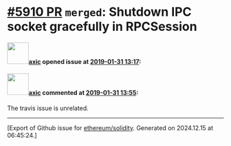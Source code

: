 # [\#5910 PR](https://github.com/ethereum/solidity/pull/5910) `merged`: Shutdown IPC socket gracefully in RPCSession

#### <img src="https://avatars.githubusercontent.com/u/20340?v=4" width="50">[axic](https://github.com/axic) opened issue at [2019-01-31 13:17](https://github.com/ethereum/solidity/pull/5910):



#### <img src="https://avatars.githubusercontent.com/u/20340?v=4" width="50">[axic](https://github.com/axic) commented at [2019-01-31 13:55](https://github.com/ethereum/solidity/pull/5910#issuecomment-459352450):

The travis issue is unrelated.


-------------------------------------------------------------------------------



[Export of Github issue for [ethereum/solidity](https://github.com/ethereum/solidity). Generated on 2024.12.15 at 06:45:24.]
